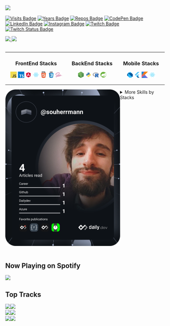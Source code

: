 <img src="https://i.ibb.co/LYLZMgP/banner.jpg">

[![Visits Badge](https://badges.pufler.dev/visits/herrmannjob/herrmannjob)](https://github.com/herrmannjob)
[![Years Badge](https://badges.pufler.dev/years/herrmannjob)](https://github.com/herrmannjob)
[![Repos Badge](https://badges.pufler.dev/repos/herrmannjob)](https://github.com/herrmannjob)
[![CodePen Badge](https://img.shields.io/badge/CodePen-Profile-informational?style=flat&logo=codepen&logoColor=white&color=2FC71E)](https://codepen.io/herrmannjob)
[![LinkedIn Badge](https://img.shields.io/badge/LinkedIn-Profile-informational?style=flat&logo=linkedin&logoColor=white&color=2FC71E)](https://www.linkedin.com/in/souherrmann)
[![Instagram Badge](https://img.shields.io/badge/Instagram-Profile-informational?style=flat&logo=instagram&logoColor=white&color=2FC71E)](https://www.instagram.com/herrmann.css)
[![Twitch Badge](https://img.shields.io/badge/Twitch-Channel-informational?style=flat&logo=twitch&logoColor=white&color=2FC71E)](https://www.twitch.tv/souherrmann)
[![Twitch Status Badge](https://img.shields.io/twitch/status/souherrmann?style=social)](https://www.twitch.tv/souherrmann)


<div>
  <a href="https://github.com/herrmannjob">
  <img height="180em" src="https://github-readme-stats.vercel.app/api?username=herrmannjob&show_icons=true&theme=chartreuse-dark&include_all_commits=true&count_private=true">
  <img height="180em" src="https://github-readme-stats.vercel.app/api/top-langs/?username=herrmannjob&layout=compact&langs_count=7&theme=chartreuse-dark">
  </a>
</div>

<br>

<table><tr><td valign="top" width="400" align="center">

### FrontEnd Stacks
<code><img height="20" src="https://raw.githubusercontent.com/github/explore/80688e429a7d4ef2fca1e82350fe8e3517d3494d/topics/javascript/javascript.png"></code>
<code><img height="20" src="https://raw.githubusercontent.com/github/explore/80688e429a7d4ef2fca1e82350fe8e3517d3494d/topics/typescript/typescript.png"></code>
<code><img height="20" src="https://raw.githubusercontent.com/github/explore/80688e429a7d4ef2fca1e82350fe8e3517d3494d/topics/angular/angular.png"></code>
<code><img height="20" src="https://raw.githubusercontent.com/github/explore/80688e429a7d4ef2fca1e82350fe8e3517d3494d/topics/react/react.png"></code>
<code><img height="20" src="https://raw.githubusercontent.com/github/explore/80688e429a7d4ef2fca1e82350fe8e3517d3494d/topics/html/html.png"></code>
<code><img height="20" src="https://raw.githubusercontent.com/github/explore/80688e429a7d4ef2fca1e82350fe8e3517d3494d/topics/css/css.png"></code>
<code><img height="20" src="https://raw.githubusercontent.com/github/explore/80688e429a7d4ef2fca1e82350fe8e3517d3494d/topics/sass/sass.png"></code>
</td><td valign="top" width="300" align="center">

### BackEnd Stacks
<code><img height="20" src="https://raw.githubusercontent.com/github/explore/80688e429a7d4ef2fca1e82350fe8e3517d3494d/topics/nodejs/nodejs.png"></code>
<code><img height="20" src="https://raw.githubusercontent.com/github/explore/80688e429a7d4ef2fca1e82350fe8e3517d3494d/topics/python/python.png"></code>
<code><img height="20" src="https://raw.githubusercontent.com/github/explore/80688e429a7d4ef2fca1e82350fe8e3517d3494d/topics/r/r.png"></code>
<code><img height="20" src="https://raw.githubusercontent.com/github/explore/80688e429a7d4ef2fca1e82350fe8e3517d3494d/topics/spring-boot/spring-boot.png"></code>
</td><td valign="top" width="300" align="center">

### Mobile Stacks
<code><img height="20" src="https://raw.githubusercontent.com/github/explore/80688e429a7d4ef2fca1e82350fe8e3517d3494d/topics/dart/dart.png"></code>
<code><img height="20" src="https://raw.githubusercontent.com/github/explore/80688e429a7d4ef2fca1e82350fe8e3517d3494d/topics/flutter/flutter.png"></code>
<code><img height="20" src="https://raw.githubusercontent.com/github/explore/80688e429a7d4ef2fca1e82350fe8e3517d3494d/topics/kotlin/kotlin.png"></code>
<code><img height="20" src="https://raw.githubusercontent.com/github/explore/80688e429a7d4ef2fca1e82350fe8e3517d3494d/topics/react-native/react-native.png"></code>
</td></tr></table>

<div style="display: flex !important; flex-direction: row !important" align="space-between">
<a href="https://app.daily.dev/souherrmann"><img src="https://github.com/herrmannjob/herrmannjob/blob/main/devcard.svg" width="400" alt="Gabriel Herrmann Grecchi's Dev Card"/></a>
<details>
<summary>More Skills by Stacks</summary>
<br>
  
![](https://img.shields.io/badge/FrontEnd-Redux-informational?style=flat&logo=Redux&logoColor=white&color=2FC71E)
![](https://img.shields.io/badge/FrontEnd-Svelte-informational?style=flat&logo=Svelte&logoColor=white&color=2FC71E)
![](https://img.shields.io/badge/FrontEnd-Next.js-informational?style=flat&logo=next.js&logoColor=white&color=2FC71E)
![](https://img.shields.io/badge/FrontEnd-Nuxt.js-informational?style=flat&logo=nuxt.js&logoColor=white&color=2FC71E)
![](https://img.shields.io/badge/FrontEnd-MaterialUI-informational?style=flat&logo=materialui&logoColor=white&color=2FC71E)
![](https://img.shields.io/badge/FrontEnd-Bootstrap-informational?style=flat&logo=bootstrap&logoColor=white&color=2FC71E)
![](https://img.shields.io/badge/FrontEnd-Less-informational?style=flat&logo=less&logoColor=white&color=2FC71E)
![](https://img.shields.io/badge/FrontEnd-Tailwind-informational?style=flat&logo=Tailwind-CSS&logoColor=white&color=2FC71E)
![](https://img.shields.io/badge/FrontEnd-Stylus-informational?style=flat&logo=Stylus&logoColor=white&color=2FC71E)
  
<br>
  
![](https://img.shields.io/badge/BackEnd-Nest.js-informational?style=flat&logo=Nestjs&logoColor=white&color=2FC71E)
![](https://img.shields.io/badge/BackEnd-Java-informational?style=flat&logo=Java&logoColor=white&color=2FC71E)
![](https://img.shields.io/badge/BackEnd-CSharp-informational?style=flat&logo=c-sharp&logoColor=white&color=2FC71E)
![](https://img.shields.io/badge/BackEnd-.NET-informational?style=flat&logo=.net&logoColor=white&color=2FC71E)
![](https://img.shields.io/badge/BackEnd-MongoDB-informational?style=flat&logo=MongoDB&logoColor=white&color=2FC71E)
![](https://img.shields.io/badge/BackEnd-MySQL-informational?style=flat&logo=MySQL&logoColor=white&color=2FC71E)
![](https://img.shields.io/badge/BackEnd-Oracle-informational?style=flat&logo=oracle&logoColor=white&color=2FC71E)
  
<br>

![](https://img.shields.io/badge/Mobile-Ionic-informational?style=flat&logo=ionic&logoColor=white&color=2FC71E)
![](https://img.shields.io/badge/Mobile-SwiftUI-informational?style=flat&logo=swift&logoColor=white&color=2FC71E)

<br>

![](https://img.shields.io/badge/Test-Jasmine-informational?style=flat&logo=Jasmine&logoColor=white&color=2FC71E)
![](https://img.shields.io/badge/Test-Jest-informational?style=flat&logo=jest&logoColor=white&color=2FC71E)
![](https://img.shields.io/badge/Test-Mocha-informational?style=flat&logo=Mocha&logoColor=white&color=2FC71E)
![](https://img.shields.io/badge/Test-Cypress-informational?style=flat&logo=Cypress&logoColor=white&color=2FC71E)
![](https://img.shields.io/badge/Test-Cucumber-informational?style=flat&logo=Cucumber&logoColor=white&color=2FC71E)

<br>

![](https://img.shields.io/badge/Tools-Docker-informational?style=flat&logo=docker&logoColor=white&color=2FC71E)
![](https://img.shields.io/badge/Tools-NGINX-informational?style=flat&logo=nginx&logoColor=white&color=2FC71E)
![](https://img.shields.io/badge/Tools-Netlify-informational?style=flat&logo=netlify&logoColor=white&color=2FC71E)
![](https://img.shields.io/badge/Tools-Heroku-informational?style=flat&logo=heroku&logoColor=white&color=2FC71E)
![](https://img.shields.io/badge/Tools-Vercel-informational?style=flat&logo=vercel&logoColor=white&color=2FC71E)
![](https://img.shields.io/badge/Tools-Babel.js-informational?style=flat&logo=babel&logoColor=white&color=2FC71E)
![](https://img.shields.io/badge/Tools-Gulp.js-informational?style=flat&logo=gulp&logoColor=white&color=2FC71E)
![](https://img.shields.io/badge/Tools-Webpack-informational?style=flat&logo=webpack&logoColor=white&color=2FC71E)
![](https://img.shields.io/badge/Tools-NPM-informational?style=flat&logo=npm&logoColor=white&color=2FC71E)
![](https://img.shields.io/badge/Tools-Postman-informational?style=flat&logo=Postman&logoColor=white&color=2FC71E)
![](https://img.shields.io/badge/Tools-Insomnia-informational?style=flat&logo=Adobe-Insomnia&logoColor=white&color=2FC71E)
![](https://img.shields.io/badge/Tools-Illustrator-informational?style=flat&logo=Adobe-Illustrator&logoColor=white&color=2FC71E)
![](https://img.shields.io/badge/Tools-Figma-informational?style=flat&logo=Figma&logoColor=white&color=2FC71E)
![](https://img.shields.io/badge/Tools-GitHub-informational?style=flat&logo=GitHub&logoColor=white&color=2FC71E)
![](https://img.shields.io/badge/Tools-GitLab-informational?style=flat&logo=GitLab&logoColor=white&color=2FC71E)
![](https://img.shields.io/badge/Tools-Bitbucket-informational?style=flat&logo=Bitbucket&logoColor=white&color=2FC71E)
![](https://img.shields.io/badge/Tools-Jira-informational?style=flat&logo=Jira-Software&logoColor=white&color=2FC71E)
![](https://img.shields.io/badge/Tools-Trello-informational?style=flat&logo=trello&logoColor=white&color=2FC71E)
</details>
</div>

<br>

## Now Playing on Spotify
<a href="https://now-playing-profile-herrmannjob.vercel.app/now-playing?open"><img src="https://now-playing-profile-herrmannjob.vercel.app/now-playing" height="64"></a>

## Top Tracks
<div style="display: flex !important; flex-direction: row !important" align="space-between">
  <a href="https://now-playing-profile-herrmannjob.vercel.app/top-tracks?i=1&open"><img src="https://now-playing-profile-herrmannjob.vercel.app/top-tracks?i=1" width="45%"></a>
  <a href="https://now-playing-profile-herrmannjob.vercel.app/top-tracks?i=4&open"><img src="https://now-playing-profile-herrmannjob.vercel.app/top-tracks?i=4" width="45%"></a>
</div>
<div style="display: flex !important; flex-direction: row !important" align="space-between">
  <a href="https://now-playing-profile-herrmannjob.vercel.app/top-tracks?i=2&open"><img src="https://now-playing-profile-herrmannjob.vercel.app/top-tracks?i=2" width="45%"></a>
  <a href="https://now-playing-profile-herrmannjob.vercel.app/top-tracks?i=5&open"><img src="https://now-playing-profile-herrmannjob.vercel.app/top-tracks?i=5" width="45%"></a>
</div>
<div style="display: flex !important; flex-direction: row !important" align="space-between">
  <a href="https://now-playing-profile-herrmannjob.vercel.app/top-tracks?i=3&open"><img src="https://now-playing-profile-herrmannjob.vercel.app/top-tracks?i=3" width="45%"></a>
  <a href="https://now-playing-profile-herrmannjob.vercel.app/top-tracks?i=6&open"><img src="https://now-playing-profile-herrmannjob.vercel.app/top-tracks?i=6" width="45%"></a>
</div>
